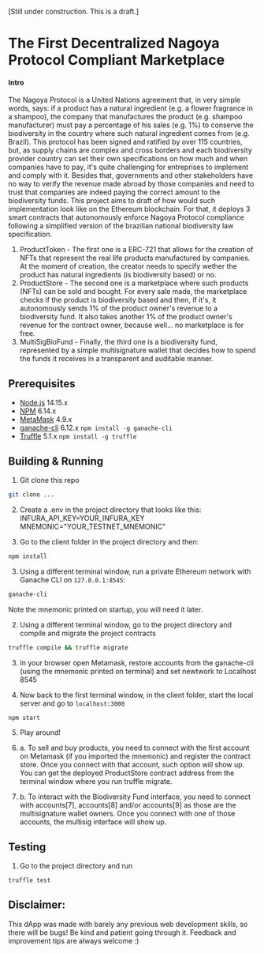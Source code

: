 [Still under construction. This is a draft.]
# The First Decentralized Nagoya Protocol Compliant Marketplace
#### Intro
The Nagoya Protocol is a United Nations agreement that, in very simple words, says: if a product has a natural ingredient (e.g. a flower fragrance in a shampoo), the company that manufactures the product (e.g. shampoo manufacturer) must pay a percentage of his sales (e.g. 1%) to conserve the biodiversity in the country where such natural ingredient comes from (e.g. Brazil). 
This protocol has been signed and ratified by over 115 countries, but, as supply chains are complex and cross borders and each biodiversity provider country can set their own specifications on how much and when companies have to pay, it's quite challenging for entreprises to implement and comply with it. Besides that, governments and other stakeholders have no way to verify the revenue made abroad by those companies and need to trust that companies are indeed paying the correct amount to the biodiversity funds.
This project aims to draft of how would such implementation look like on the Ethereum blockchain. 
For that, it deploys 3 smart contracts that autonomously enforce Nagoya Protocol compliance following a simplified version of the brazilian national biodiversity law specification. 
1. ProductToken - The first one is a ERC-721 that allows for the creation of NFTs that represent the real life products manufactured by companies. At the moment of creation, the creator needs to specify wether the product has natural ingredients (is biodiversity based) or no.
2. ProductStore - The second one is a marketplace where such products (NFTs) can be sold and bought. For every sale made, the marketplace checks if the product is biodiversity based and then, if it's, it autonomously sends 1% of the product owner's revenue to a biodiversity fund. It also takes another 1% of the product owner's revenue for the contract owner, because well... no marketplace is for free.
3. MultiSigBioFund - Finally, the third one is a biodiversity fund, represented by a simple multisignature wallet that decides how to spend the funds it receives in a transparent and auditable manner.


## Prerequisites

- [Node.js](https://nodejs.org) 14.15.x
- [NPM](https://npm.org) 6.14.x
- [MetaMask](https://metamask.io/) 4.9.x
- [ganache-cli](https://github.com/trufflesuite/ganache-cli) 6.12.x `npm install -g ganache-cli`
- [Truffle](https://truffleframework.com/) 5.1.x `npm install -g truffle`

## Building & Running

1. Git clone this repo 

```bash
git clone ...
```

2. Create a .env in the project directory that looks like this:
INFURA_API_KEY=YOUR_INFURA_KEY
MNEMONIC="YOUR_TESTNET_MNEMONIC"

2. Go to the client folder in the project directory and then:

```bash
npm install
```

3. Using a different terminal window, run a private Ethereum network with Ganache CLI on `127.0.0.1:8545`:

```bash
ganache-cli
```

Note the mnemonic printed on startup, you will need it later.

2. Using a different terminal window, go to the project directory and compile and migrate the project contracts

```bash
truffle compile && truffle migrate
```

3. In your browser open Metamask, restore accounts from the ganache-cli (using the mnemonic printed on terminal) and set newtwork to Localhost 8545

4. Now back to the first terminal window, in the client folder, start the local server and go to `localhost:3000`

```bash
npm start
```

5. Play around! 

5. a. To sell and buy products, you need to connect with the first account on Metamask (if you imported the mnemonic) and register the contract store. Once you connect with that account, such option will show up. You can get the deployed ProductStore contract address from the terminal window where you run truffle migrate.

5. b. To interact with the Biodiversity Fund interface, you need to connect with accounts[7], accounts[8] and/or accounts[9] as those are the multisignature wallet owners. Once you connect with one of those accounts, the multisig interface will show up. 


## Testing

1. Go to the project directory and run

```bash
truffle test
```

## Disclaimer: 
This dApp was made with barely any previous web development skills, so there will be bugs! Be kind and patient going through it.
Feedback and improvement tips are always welcome :)



